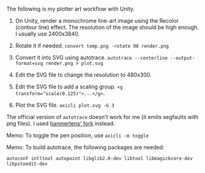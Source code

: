 The following is my plotter art workflow with Unity.

1. On Unity, render a monochrome line-art image using the Recolor (contour
   line) effect. The resolution of the image should be high enough. I usually
   use 2400x3840.

1. Rotate it if needed.
   `convert temp.png -rotate 90 render.png`

1. Convert it into SVG using autotrace.
   `autotrace --centerline --output-format=svg render.png > plot.svg`

1. Edit the SVG file to change the resolution to 480x300.

1. Edit the SVG file to add a scaling group.
   `<g transform="scale(0.125)">...</g>`.

1. Plot the SVG file.
   `axicli plot.svg -G 3`

The official version of `autotrace` doesn't work for me (it emits segfaults
with png files).
I used [hanmertens' fork](https://github.com/hanmertens/autotrace.git) instead.

Memo: To toggle the pen position, use `axicli -m toggle`

Memo: To build autotrace, the following packages are needed:

```
autoconf intltool autopoint libglib2.0-dev libtool libmagickcore-dev libpstoedit-dev
```
